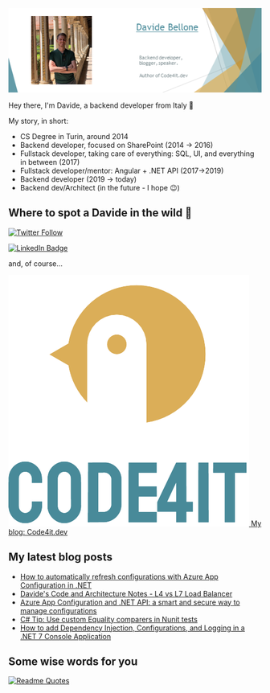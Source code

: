 ![Profile banner](./DavideBellone.png)

Hey there, I'm Davide, a backend developer from Italy 🤏 

My story, in short:

* CS Degree in Turin, around 2014
* Backend developer, focused on SharePoint (2014 -> 2016)
* Fullstack developer, taking care of everything: SQL, UI, and everything in between (2017)
* Fullstack developer/mentor: Angular + .NET API (2017->2019)
* Backend developer (2019 -> today)
* Backend dev/Architect (in the future - I hope 😉)

## Where to spot a Davide in the wild 🦏

[![Twitter Follow](https://img.shields.io/twitter/follow/BelloneDavide?label=Let%27s%20get%20in%20touch%20on%20Twitter&style=social)](https://twitter.com/BelloneDavide)

[![LinkedIn Badge](https://img.shields.io/badge/LinkedIn-Profile-informational?style=social&logo=linkedin)](https://www.linkedin.com/in/bellonedavide/)

and, of course...

[![Personal blog](./logo_small.png) My blog: Code4it.dev](https://www.code4it.dev/)


## My latest blog posts

<!-- BLOG-POST-LIST:START -->
- [How to automatically refresh configurations with Azure App Configuration in .NET](https://www.code4it.dev/blog/azure-app-configuration-refresh-config/)
- [Davide&#39;s Code and Architecture Notes - L4 vs L7 Load Balancer](https://www.code4it.dev/architecture-notes/l4-vs-l7-load-balancers/)
- [Azure App Configuration and .NET API: a smart and secure way to manage configurations](https://www.code4it.dev/blog/azure-app-configuration-dotnet-api/)
- [C# Tip: Use custom Equality comparers in Nunit tests](https://www.code4it.dev/csharptips/nunit-equals-custom-comparer/)
- [How to add Dependency Injection, Configurations, and Logging in a .NET 7 Console Application](https://www.code4it.dev/blog/dependency-injection-config-logging-in-console-application/)
<!-- BLOG-POST-LIST:END -->



## Some wise words for you

[![Readme Quotes](https://quotes-github-readme.vercel.app/api?type=horizontal&theme=light)](https://github.com/piyushsuthar/github-readme-quotes)
